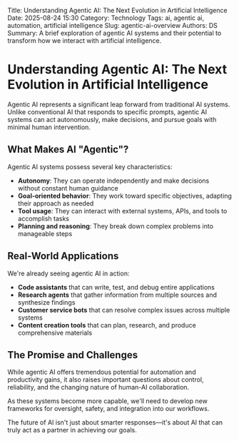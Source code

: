 Title: Understanding Agentic AI: The Next Evolution in Artificial Intelligence
Date: 2025-08-24 15:30
Category: Technology
Tags: ai, agentic ai, automation, artificial intelligence
Slug: agentic-ai-overview
Authors: DS
Summary: A brief exploration of agentic AI systems and their potential to transform how we interact with artificial intelligence.

# Understanding Agentic AI: The Next Evolution in Artificial Intelligence

Agentic AI represents a significant leap forward from traditional AI systems. Unlike conventional AI that responds to specific prompts, agentic AI systems can act autonomously, make decisions, and pursue goals with minimal human intervention.

## What Makes AI "Agentic"?

Agentic AI systems possess several key characteristics:

- **Autonomy**: They can operate independently and make decisions without constant human guidance
- **Goal-oriented behavior**: They work toward specific objectives, adapting their approach as needed
- **Tool usage**: They can interact with external systems, APIs, and tools to accomplish tasks
- **Planning and reasoning**: They break down complex problems into manageable steps

## Real-World Applications

We're already seeing agentic AI in action:

- **Code assistants** that can write, test, and debug entire applications
- **Research agents** that gather information from multiple sources and synthesize findings
- **Customer service bots** that can resolve complex issues across multiple systems
- **Content creation tools** that can plan, research, and produce comprehensive materials

## The Promise and Challenges

While agentic AI offers tremendous potential for automation and productivity gains, it also raises important questions about control, reliability, and the changing nature of human-AI collaboration.

As these systems become more capable, we'll need to develop new frameworks for oversight, safety, and integration into our workflows.

The future of AI isn't just about smarter responses—it's about AI that can truly act as a partner in achieving our goals.